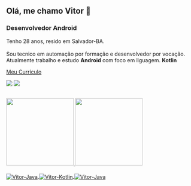 ## Olá, me chamo Vitor 👋
### Desenvolvedor Android

Tenho 28 anos, resido em Salvador-BA.<br>  
Sou tecnico em automação por formação e desenvolvedor por vocação.<br> 
Atualmente trabalho e estudo <b>Android</b> com foco em liguagem. <b>Kotlin</b>

<a href="https://github.com/vitordmoraes/vitordmoraes/raw/main/Curr%C3%ADculo%20Vitor.pdf" target="_blank">Meu Currículo</a>
<div>  
  <a href="https://www.linkedin.com/in/vitor-moraes-117958a4/" target="_blank"><img src="https://img.shields.io/badge/LinkedIn-0077B5?style=for-the-badge&logo=linkedin&logoColor=white"></a>
    <a href="mailto: vitordmoraes.93@gmail.com" target="_blank"><img src="https://img.shields.io/badge/Gmail-D14836?style=for-the-badge&logo=gmail&logoColor=white"></a>

##
<div>
  <a href="https://github.com/vitordmoraes">
  <img height="180em" src="https://github-readme-stats.vercel.app/api?username=vitordmoraes&show_icons=true&theme=merko&include_all_commits=true&count_private=true"/>
  <img height="180em" src="https://github-readme-stats.vercel.app/api/top-langs/?username=vitordmoraes&layout=compact&langs_count=7&theme=merko"/>
</div>

<div style="display: inline_block"><br>
  <img align="center" alt="Vitor-Java"src="https://img.shields.io/badge/Android-3DDC84?style=for-the-badge&logo=android&logoColor=white">
  <img align="center" alt="Vitor-Kotlin" src="https://img.shields.io/badge/Kotlin-0095D5?&style=for-the-badge&logo=kotlin&logoColor=white">
  <img align="center" alt="Vitor-Java"src="https://img.shields.io/badge/Java-ED8B00?style=for-the-badge&logo=java&logoColor=white">
</div>
